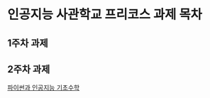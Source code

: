 # 인공지능 사관학교 프리코스 과제 목차

## 1주차 과제

## 2주차 과제
[파이썬과 인공지능 기초수학](https://colab.research.google.com/drive/1ee5Imm5NBm1lpEaGiJ88tFqSDTdtnNPG#scrollTo=lKYEC19OxCas)
